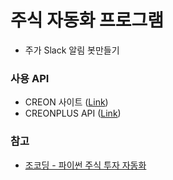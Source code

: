 # 주식 자동화 프로그램
- 주가 Slack 알림 봇만들기

### 사용 API
- CREON 사이트 ([Link](https://www.creontrade.com/g.ds?m=4080&p=4108&v=3073))
- CREONPLUS API ([Link](https://money2.creontrade.com/e5/mboard/ptype_basic/plusPDS/DW_Basic_List.aspx?boardseq=299&m=9505&p=8833&v=8639))


### 참고
- [조코딩 - 파이썬 주식 투자 자동화](https://www.youtube.com/watch?v=Y01D2J_7894&list=PLU9-uwewPMe0fB60VIMuKFV7gPDXmyOzp)


